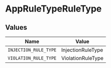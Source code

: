 # AppRuleTypeRuleType


## Values

| Name                  | Value                 |
| --------------------- | --------------------- |
| `INJECTION_RULE_TYPE` | InjectionRuleType     |
| `VIOLATION_RULE_TYPE` | ViolationRuleType     |